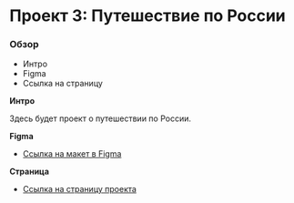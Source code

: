 # Проект 3: Путешествие по России

### Обзор
* Интро
* Figma
* Ссылка на страницу

**Интро**

Здесь будет проект о путешествии по России.

**Figma**

* [Ссылка на макет в Figma](https://www.figma.com/file/OyRWEjU6wBwRe1hapzQoLx/Sprint-3%3A-Russia-%2F-desktop-%2B-mobile?node-id=28503%3A0)

**Страница**

* [Ссылка на страницу проекта](https://urchrr.github.io/russian-travel/index.html)
